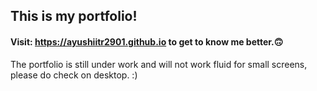## This is my portfolio!

#### Visit: https://ayushiitr2901.github.io to get to know me better.🙃
The portfolio is still under work and will not work fluid for small screens, please do check on desktop.
:)
